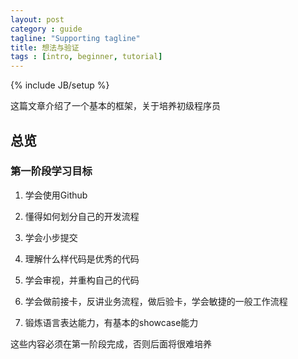 ```yaml
---
layout: post
category : guide
tagline: "Supporting tagline"
title: 想法与验证
tags : [intro, beginner, tutorial]
---
```

{% include JB/setup %}

这篇文章介绍了一个基本的框架，关于培养初级程序员

## 总览

### 第一阶段学习目标


1. 学会使用Github
2. 懂得如何划分自己的开发流程
3. 学会小步提交

4. 理解什么样代码是优秀的代码
5. 学会审视，并重构自己的代码

6. 学会做前接卡，反讲业务流程，做后验卡，学会敏捷的一般工作流程
7. 锻炼语言表达能力，有基本的showcase能力

这些内容必须在第一阶段完成，否则后面将很难培养
